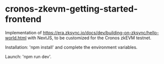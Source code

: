 # cronos-zkevm-getting-started-frontend

Implementation of https://era.zksync.io/docs/dev/building-on-zksync/hello-world.html with NextJS, to be customized for
the Cronos zkEVM testnet.

Installation: 'npm install' and complete the environment variables.

Launch: 'npm run dev'.


